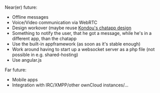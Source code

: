 Near(er) future:
 - Offline messages
 - Voice/Video communication via WebRTC
 - Design workover (maybe reuse [Kondou's chatapp design](https://github.com/Kondou-ger/oc_chat)
 - Something to notify the user, that he got a message, while he's in a different app, than the chatapp
 - Use the built-in appframework (as soon as it's stable enough)
 - Work around having to start up a websocket server as a php file (not possible in e.g. shared-hosting)
 - Use angular.js

Far future:
 - Mobile apps
 - Integration with IRC/XMPP/other ownCloud instances/…
